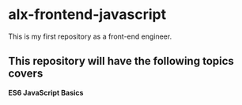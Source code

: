 # alx-frontend-javascript
This is my first repository as a front-end engineer.

## This repository will have the following topics covers
**ES6 JavaScript Basics**

